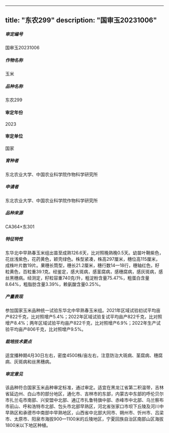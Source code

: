
---
title: "东农299"
description: "国审玉20231006"
---
##### 审定编号 
国审玉20231006

##### 作物名称
玉米

##### 品种名称
东农299

#### 审定年份
2023	

#### 审定单位
国家

##### 育种者
东北农业大学、中国农业科学院作物科学研究所

##### 申请者
东北农业大学、中国农业科学院作物科学研究所

##### 品种来源
CA364×东301

##### 特征特性
东华北中早熟春玉米组出苗至成熟126.6天，比对照晚熟晚0.5天。幼苗叶鞘紫色，花丝浅紫色，花药黄色，颖壳绿色。株型紧凑，株高297厘米，穗位高115厘米，成株叶片数19片。果穗长筒型，穗长21.2厘米，穗行数14—18行，穗轴红色，籽粒黄色，百粒重39.1克。经鉴定，感大斑病，感茎腐病，感穗腐病，感灰斑病，感丝黑穗病。经测定，籽粒容重740克/升，粗淀粉含量75.47%，粗蛋白含量8.64%，粗脂肪含量3.39%，赖氨酸含量0.25%。

##### 产量表现
参加国家玉米品种统一试验东华北中早熟春玉米组。2021年区域试验初试平均亩产822千克，比对照增产5.4%；2022年区域试验复试平均亩产822千克，比对照增产8.4%；两年区域试验平均亩产822千克，比对照增产6.9%；2022年生产试验平均亩产806千克，比对照增产9.5%。

##### 栽培技术要点
适宜播种期4月30日左右，密度4500株/亩左右，注意防治大斑病、茎腐病、穗腐病、灰斑病和丝黑穗病。

##### 审定意见
该品种符合国家玉米品种审定标准，通过审定。适宜在黑龙江省第二积温带，吉林省延边州、白山市的部分地区，通化市、吉林市的东部，内蒙古中东部的呼伦贝尔市扎兰屯市南部、兴安盟中北部、通辽市扎鲁特旗中部、赤峰市中北部、乌兰察布市前山、呼和浩特市北部、包头市北部早熟区，河北省张家口市坝下丘陵及河川中早熟区和承德市中南部中早熟地区，山西省中北部大同市、朔州市、忻州市、吕梁市、太原市、阳泉市海拔900—1100米的丘陵地区，宁夏回族自治区南部山区海拔1800米以下地区种植。


